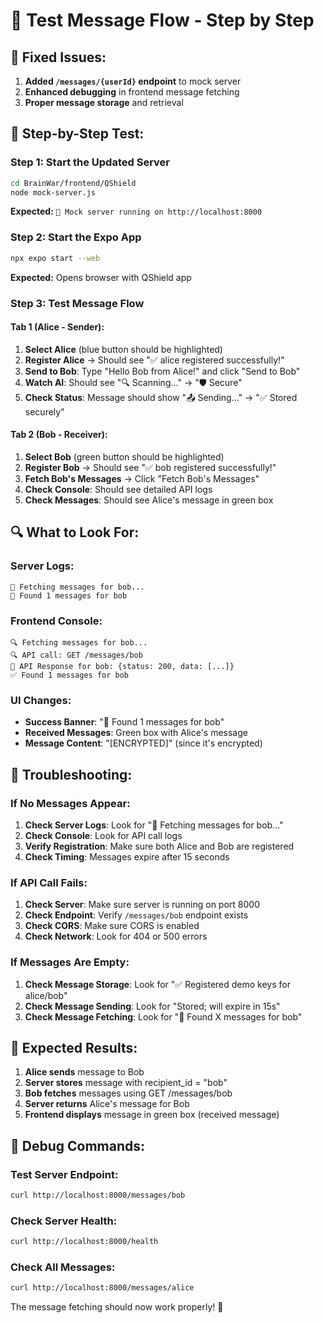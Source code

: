 # 🧪 Test Message Flow - Step by Step

## **🔧 Fixed Issues:**

1. **Added `/messages/{userId}` endpoint** to mock server
2. **Enhanced debugging** in frontend message fetching
3. **Proper message storage** and retrieval

## **🎯 Step-by-Step Test:**

### **Step 1: Start the Updated Server**
```bash
cd BrainWar/frontend/QShield
node mock-server.js
```
**Expected:** `🚀 Mock server running on http://localhost:8000`

### **Step 2: Start the Expo App**
```bash
npx expo start --web
```
**Expected:** Opens browser with QShield app

### **Step 3: Test Message Flow**

#### **Tab 1 (Alice - Sender):**
1. **Select Alice** (blue button should be highlighted)
2. **Register Alice** → Should see "✅ alice registered successfully!"
3. **Send to Bob**: Type "Hello Bob from Alice!" and click "Send to Bob"
4. **Watch AI**: Should see "🔍 Scanning..." → "🛡️ Secure"
5. **Check Status**: Message should show "📤 Sending..." → "✅ Stored securely"

#### **Tab 2 (Bob - Receiver):**
1. **Select Bob** (green button should be highlighted)
2. **Register Bob** → Should see "✅ bob registered successfully!"
3. **Fetch Bob's Messages** → Click "Fetch Bob's Messages"
4. **Check Console**: Should see detailed API logs
5. **Check Messages**: Should see Alice's message in green box

## **🔍 What to Look For:**

### **Server Logs:**
```
📨 Fetching messages for bob...
📨 Found 1 messages for bob
```

### **Frontend Console:**
```
🔍 Fetching messages for bob...
🔍 API call: GET /messages/bob
📨 API Response for bob: {status: 200, data: [...]}
✅ Found 1 messages for bob
```

### **UI Changes:**
- **Success Banner**: "📨 Found 1 messages for bob"
- **Received Messages**: Green box with Alice's message
- **Message Content**: "[ENCRYPTED]" (since it's encrypted)

## **🚨 Troubleshooting:**

### **If No Messages Appear:**
1. **Check Server Logs**: Look for "📨 Fetching messages for bob..."
2. **Check Console**: Look for API call logs
3. **Verify Registration**: Make sure both Alice and Bob are registered
4. **Check Timing**: Messages expire after 15 seconds

### **If API Call Fails:**
1. **Check Server**: Make sure server is running on port 8000
2. **Check Endpoint**: Verify `/messages/bob` endpoint exists
3. **Check CORS**: Make sure CORS is enabled
4. **Check Network**: Look for 404 or 500 errors

### **If Messages Are Empty:**
1. **Check Message Storage**: Look for "✅ Registered demo keys for alice/bob"
2. **Check Message Sending**: Look for "Stored; will expire in 15s"
3. **Check Message Fetching**: Look for "📨 Found X messages for bob"

## **🎯 Expected Results:**

1. **Alice sends** message to Bob
2. **Server stores** message with recipient_id = "bob"
3. **Bob fetches** messages using GET /messages/bob
4. **Server returns** Alice's message for Bob
5. **Frontend displays** message in green box (received message)

## **🔧 Debug Commands:**

### **Test Server Endpoint:**
```bash
curl http://localhost:8000/messages/bob
```

### **Check Server Health:**
```bash
curl http://localhost:8000/health
```

### **Check All Messages:**
```bash
curl http://localhost:8000/messages/alice
```

The message fetching should now work properly! 🎉
